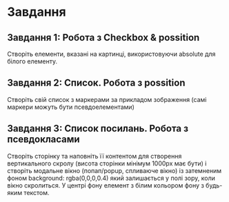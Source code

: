 # Завдання

## Завдання 1: Робота з Checkbox & possition

Створіть елементи, вказані на картинці, використовуючи absolute для
білого елементу.

## Завдання 2: Список. Робота з possition

Створіть свій список з маркерами за прикладом зображення (самі маркери можуть бути
псевдоелементами)

## Завдання 3: Список посилань. Робота з псевдокласами

Створіть сторінку та наповніть її контентом для створення вертикального скролу (висота сторінки
мінімум 1000px має бути) і створіть модальне вікно (попап/popup, спливаюче вікно) із затемненим
фоном background: rgba(0,0,0,0.4) який залишається у полі зору, коли вікно скролиться. У центрі фону
елемент з білим кольором фону з будь-яким текстом.
